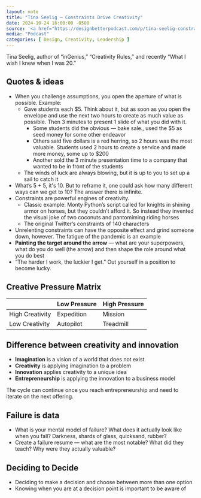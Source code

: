 ```yaml
---
layout: note
title: "Tina Seelig — Constraints Drive Creativity"
date: 2024-10-24 16:00:00 -0500
source: '<a href="https://designbetterpodcast.com/p/tina-seelig-constraints-drive-creativity">Design Better Podcast, interview with Tina Seelig</a>, November 17, 2022'
media: "Podcast"
categories: [ Design, Creativity, Leadership ]
---
```


Tina Seelig, author of “inGenius,” “Creativity Rules,” and recently “What I wish I knew when I was 20.”

## Quotes & ideas

+ When you challenge assumptions, you open the aperture of what is possible. Example:
  + Gave students each $5. Think about it, but as soon as you open the envelope and use the next two hours to create as much value as possible. Then 3 minutes to present 1 slide of what you did with it.
    + Some students did the obvious — bake sale., used the $5 as seed money for some other endeavor
    + Others said five dollars is a red herring, so 2 hours was the most valuable. Students used 2 hours to create a service and made more money, some up to $200
    + Another sold the 3 minute presentation time to a company that wanted to be in front of the students
  + The winds of luck are always blowing, but it is up to you to set up a sail to catch it
+ What’s 5 + 5, it's 10. But to reframe it, one could ask how many different ways can we get to 10? The answer there is infinite.
+ Constraints are powerful engines of creativity.
  + Classic example: Monty Python’s script called for knights in shining armor on horses, but they couldn’t afford it. So instead they invented the visual joke of two coconuts and pantomiming riding horses
  + The original Twitter’s constraints of 140 characters
+ Unrelenting constraints can have the opposite effect and grind someone down, however. The fatigue of the pandemic is an example
+ __Painting the target around the arrow__ — what are your superpowers, what do you do well (the arrow) and then shape the role around what you do best
+ “The harder I work, the luckier I get.” Out yourself in a position to become lucky.

## Creative Pressure Matrix

|                 | Low Pressure | High Pressure |
| --------------- | ------------ | ------------- |
| High Creativity | Expedition   | Mission       |
| Low Creativity  | Autopilot    | Treadmill     |

## Difference between creativity and innovation

+ __Imagination__ is a vision of a world that does not exist
+ __Creativity__ is applying imagination to a problem
+ __Innovation__ applies creativity to a unique idea
+ __Entrepreneurship__ is applying the innovation to a business model

The cycle can continue once you reach entrepreneurship and need to iterate on the next offering.

## Failure is data

+ What is your mental model of failure? What does it actually look like when you fall? Darkness, shards of glass, quicksand, rubber?
+ Create a failure resume — what are the most notable? What did they teach? Why were they actually valuable?

## Deciding to Decide

+ Deciding to make a decision and choose between more than one option
+ Knowing when you are at a decision point is important to be aware of
